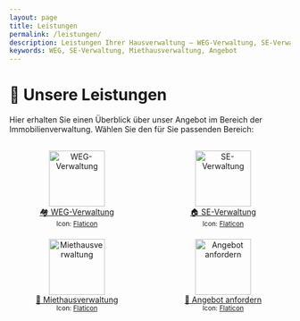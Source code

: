 ```yaml
---
layout: page
title: Leistungen
permalink: /leistungen/
description: Leistungen Ihrer Hausverwaltung – WEG-Verwaltung, SE-Verwaltung, Miethausverwaltung, Angebot anfordern
keywords: WEG, SE-Verwaltung, Miethausverwaltung, Angebot
---
```


<style>
.leistungen-container {
  display: flex;
  justify-content: space-around;
  flex-wrap: wrap;
  gap: 20px;
  margin-top: 30px;
}

.leistung-block {
  text-align: center;
  width: 200px;
}

.leistung-block img {
  width: 100px;
  height: 100px;
  transition: transform 0.3s ease;
}

.leistung-block img:hover {
  transform: scale(1.15);
}
</style>

# 💼 Unsere Leistungen

Hier erhalten Sie einen Überblick über unser Angebot im Bereich der Immobilienverwaltung. Wählen Sie den für Sie passenden Bereich:

<div class="leistungen-container">

<div class="leistung-block">
  <a href="/weg-verwaltung/">
    <img src="https://cdn-icons-png.flaticon.com/512/9430/9430087.png" alt="WEG-Verwaltung">
    <br/>
    🏘️ WEG-Verwaltung
  </a>
  <br/>
  <small>Icon: <a href="https://www.flaticon.com/free-icon/building_9430087">Flaticon</a></small>
</div>

<div class="leistung-block">
  <a href="/se-verwaltung/">
    <img src="https://cdn-icons-png.flaticon.com/512/1828/1828490.png" alt="SE-Verwaltung">
    <br/>
    🏠 SE-Verwaltung
  </a>
  <br/>
  <small>Icon: <a href="https://www.flaticon.com/free-icon/home_1828490">Flaticon</a></small>
</div>

<div class="leistung-block">
  <a href="/miethausverwaltung/">
    <img src="https://cdn-icons-png.flaticon.com/512/4470/4470481.png" alt="Miethausverwaltung">
    <br/>
    🏢 Miethausverwaltung
  </a>
  <br/>
  <small>Icon: <a href="https://www.flaticon.com/free-icon/apartment_4470481">Flaticon</a></small>
</div>

<div class="leistung-block">
  <a href="/angebot-anfordern/">
    <img src="https://cdn-icons-png.flaticon.com/512/1250/1250615.png" alt="Angebot anfordern">
    <br/>
    📩 Angebot anfordern
  </a>
  <br/>
  <small>Icon: <a href="https://www.flaticon.com/free-icon/email_1250615">Flaticon</a></small>
</div>

</div>
